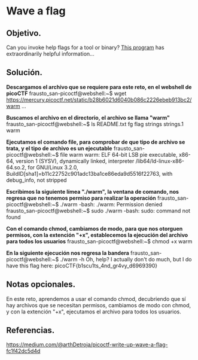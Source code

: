 # Wave a flag

## Objetivo.

Can you invoke help flags for a tool or binary? [This program](https://mercury.picoctf.net/static/b28b6021d6040b086c2226ebeb913bc2/warm) has extraordinarily helpful information...

## Solución.

**Descargamos el  archivo que se requiere para este reto, en el webshell de picoCTF**
frausto_san-picoctf@webshell:~$ wget https://mercury.picoctf.net/static/b28b6021d6040b086c2226ebeb913bc2/warm
...

**Buscamos el archivo en el directorio, el archivo se llama "warm"**
frausto_san-picoctf@webshell:~$ ls
README.txt  fg  flag  strings  strings.1  warm

**Ejecutamos el comando file, para comprobar de que tipo de archivo se trata, y el tipo de archivo es un ejecutable**
frausto_san-picoctf@webshell:~$ file warm
warm: ELF 64-bit LSB pie executable, x86-64, version 1 (SYSV), dynamically linked, interpreter /lib64/ld-linux-x86-64.so.2, for GNU/Linux 3.2.0, BuildID[sha1]=b11c22752c901adc13ba1ce86eda9d5516f22763, with debug_info, not stripped

**Escribimos la siguiente límea "./warm", la ventana de comando, nos regresa que no tenemos permiso para realizar la operación**
frausto_san-picoctf@webshell:~$ ./warm
-bash: ./warm: Permission denied
frausto_san-picoctf@webshell:~$ sudo ./warm
-bash: sudo: command not found

**Con el comando chmod, cambiamos de modo, para que nos otorguen permisos, con la extención "+x", establecemos la ejecución del archivo para todos los usuarios**
frausto_san-picoctf@webshell:~$ chmod +x warm

**En la siguiente ejecución nos regresa la bandera**
frausto_san-picoctf@webshell:~$ ./warm -h
Oh, help? I actually don't do much, but I do have this flag here: picoCTF{b1scu1ts_4nd_gr4vy_d6969390}

## Notas opcionales.

En este reto, aprendemos a usar el comando chmod, decubriendo que sí hay archivos que se necesitan permisos, cambiamos de modo con chmod, y con la extención "+x", ejecutamos el archivo para todos los usuarios.

## Referencias.

https://medium.com/@arthDetroja/picoctf-write-up-wave-a-flag-fc1f42dc5d4d